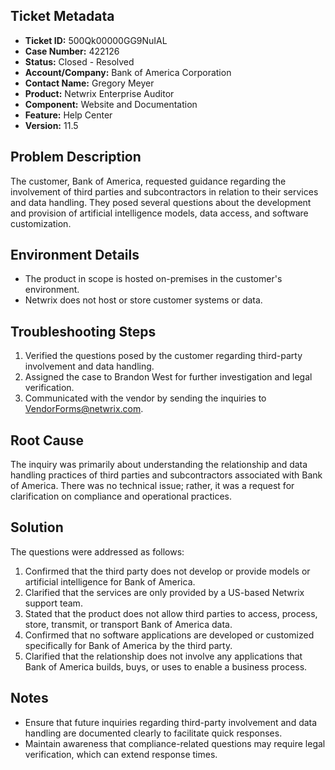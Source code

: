 ## Ticket Metadata
- **Ticket ID:** 500Qk00000GG9NuIAL
- **Case Number:** 422126
- **Status:** Closed - Resolved
- **Account/Company:** Bank of America Corporation
- **Contact Name:** Gregory Meyer
- **Product:** Netwrix Enterprise Auditor
- **Component:** Website and Documentation
- **Feature:** Help Center
- **Version:** 11.5

## Problem Description
The customer, Bank of America, requested guidance regarding the involvement of third parties and subcontractors in relation to their services and data handling. They posed several questions about the development and provision of artificial intelligence models, data access, and software customization.

## Environment Details
- The product in scope is hosted on-premises in the customer's environment.
- Netwrix does not host or store customer systems or data.

## Troubleshooting Steps
1. Verified the questions posed by the customer regarding third-party involvement and data handling.
2. Assigned the case to Brandon West for further investigation and legal verification.
3. Communicated with the vendor by sending the inquiries to VendorForms@netwrix.com.

## Root Cause
The inquiry was primarily about understanding the relationship and data handling practices of third parties and subcontractors associated with Bank of America. There was no technical issue; rather, it was a request for clarification on compliance and operational practices.

## Solution
The questions were addressed as follows:
1. Confirmed that the third party does not develop or provide models or artificial intelligence for Bank of America.
2. Clarified that the services are only provided by a US-based Netwrix support team.
3. Stated that the product does not allow third parties to access, process, store, transmit, or transport Bank of America data.
4. Confirmed that no software applications are developed or customized specifically for Bank of America by the third party.
5. Clarified that the relationship does not involve any applications that Bank of America builds, buys, or uses to enable a business process.

## Notes
- Ensure that future inquiries regarding third-party involvement and data handling are documented clearly to facilitate quick responses.
- Maintain awareness that compliance-related questions may require legal verification, which can extend response times.
